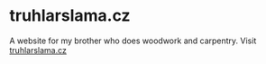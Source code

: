 # truhlarslama.cz
A website for my brother who does woodwork and carpentry.
Visit [truhlarslama.cz](truhlarslama.cz)
